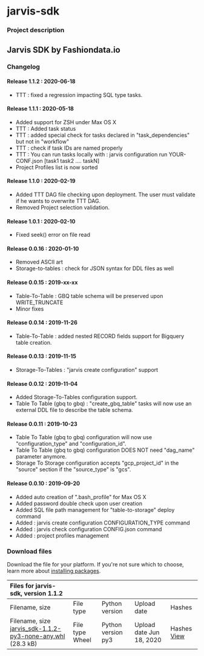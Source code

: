 # jarvis-sdk

### Project description

## Jarvis SDK by Fashiondata.io

### Changelog

#### Release 1.1.2 : 2020-06-18

* TTT : fixed a regression impacting SQL type tasks.

#### Release 1.1.1 : 2020-05-18

* Added support for ZSH under Max OS X
* TTT : Added task status
* TTT : added special check for tasks declared in "task\_dependencies" but not in "workflow"
* TTT : check if task IDs are named properly
* TTT : You can run tasks locally with : jarvis configuration run YOUR-CONF.json \[task1 task2 .... taskN\]
* Project Profiles list is now sorted

#### Release 1.1.0 : 2020-02-19

* Added TTT DAG file checking upon deployment. The user must validate if he wants to overwrite TTT DAG.
* Removed Project selection validation.

#### Release 1.0.1 : 2020-02-10

* Fixed seek\(\) error on file read

#### Release 0.0.16 : 2020-01-10

* Removed ASCII art
* Storage-to-tables : check for JSON syntax for DDL files as well

#### Release 0.0.15 : 2019-xx-xx

* Table-To-Table : GBQ table schema will be preserved upon WRITE\_TRUNCATE
* Minor fixes

#### Release 0.0.14 : 2019-11-26

* Table-To-Table : added nested RECORD fields support for Bigquery table creation.

#### Release 0.0.13 : 2019-11-15

* Storage-To-Tables : "jarvis create configuration" support

#### Release 0.0.12 : 2019-11-04

* Added Storage-To-Tables configuration support.
* Table To Table \(gbq to gbq\) : "create\_gbq\_table" tasks will now use an external DDL file to describe the table schema.

#### Release 0.0.11 : 2019-10-23

* Table To Table \(gbq to gbq\) configuration will now use "configuration\_type" and "configuration\_id".
* Table To Table \(gbq to gbq\) configuration DOES NOT need "dag\_name" parameter anymore.
* Storage To Storage configuration accepts "gcp\_project\_id" in the "source" section if the "source\_type" is "gcs".

#### Release 0.0.10 : 2019-09-20

* Added auto creation of ".bash\_profile" for Max OS X
* Added password double check upon user creation
* Added SQL file path management for "table-to-storage" deploy command
* Added : jarvis create configuration CONFIGURATION\_TYPE command
* Added : jarvis check configuration CONFIG.json command
* Added : project profiles management

### Download files

Download the file for your platform. If you're not sure which to choose, learn more about [installing packages](https://packaging.python.org/installing/).

| Files for jarvis-sdk, version 1.1.2 |  |  |  |  |
| :--- | :--- | :--- | :--- | :--- |
| Filename, size | File type | Python version | Upload date | Hashes |
|  Filename, size [jarvis\_sdk-1.1.2-py3-none-any.whl](https://files.pythonhosted.org/packages/06/3b/90be9d96f0bf306667eb8574d6281753711a60c0e9f8858c68f2f5bb6f51/jarvis_sdk-1.1.2-py3-none-any.whl) \(28.3 kB\) |  File type Wheel |  Python version py3 |  Upload date Jun 18, 2020 |  Hashes [View](jarvis-sdk-3.md#copy-hash-modal-6c81dd4b-44af-4795-a518-86478099eb2f) |

